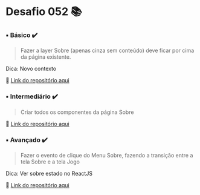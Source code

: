 # Desafio 052 :books:


###  ▪️ Básico  ✔️

> Fazer a layer Sobre (apenas cinza sem conteúdo) deve ficar por cima da página existente. 

Dica: Novo contexto

🔗 [Link do repositório aqui](https://github.com/StefanyVasc/tic-tac-toe/commit/de5edaeb583cd6f23e30305057b508bf3f40ef4a)



### ▪️ Intermediário ✔️ 

> Criar todos os componentes da página Sobre

🔗 [Link do repositório aqui](https://github.com/StefanyVasc/tic-tac-toe/commit/f21c813a74b974f4f8bd107b630bfd2ac9a61051) 



### ▪️ Avançado ✔️

> Fazer o evento de clique do Menu Sobre, fazendo a transição entre a tela Sobre e a tela Jogo

Dica: Ver sobre estado no ReactJS
 
🔗 [Link do repositório aqui](https://github.com/StefanyVasc/tic-tac-toe/commit/19f92aec2b5d5603225225a7da6831e1d461d504)
